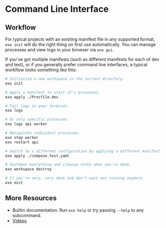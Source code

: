 # Command Line Interface

## Workflow

For typical projects with an existing manifest file in any supported format, `exo init` will do the right thing on first use automatically. You can manage processes and view logs in your browser via `exo gui`.

If you've got multiple manifests (such as different manifests for each of dev and test), or if you generally prefer command line interfaces, a typical workflow looks something like this:

```bash
# Initialize a new workspace in the current directory.
exo init

# Apply a manifest to start it's processes.
exo apply ./Procfile.dev

# Tail logs in your terminal.
exo logs

# Or only specific processes.
exo logs api worker

# Manipulate individual processes.
exo stop worker
exo restart api

# Switch to a different configuration by applying a different manifest.
exo apply ./compose.test.yaml

# Shutdown everything and cleanup state when you're done.
exo workspace destroy

# If you're very, very done and don't want exo running anymore.
exo exit
```

## More Resources

* Builtin documentation: Run `exo help` or try passing `--help` to any subcommand.
* [Videos](/resources/videos.md)
